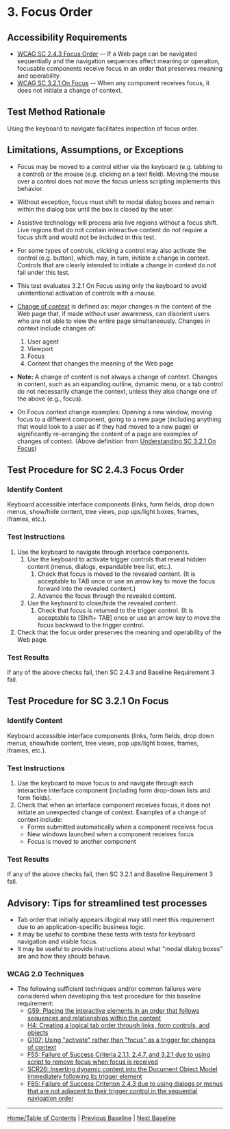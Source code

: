 # 3. Focus Order
## Accessibility Requirements
* [WCAG SC 2.4.3 Focus Order](https://www.w3.org/TR/UNDERSTANDING-WCAG20/navigation-mechanisms-focus-order.html) -- If a Web page can be navigated sequentially and the navigation sequences affect meaning or operation, focusable components receive focus in an order that preserves meaning and operability.
* [WCAG SC 3.2.1 On Focus](http://www.w3.org/TR/UNDERSTANDING-WCAG20/consistent-behavior-receive-focus.html) -- When any component receives focus, it does not initiate a change of context.

## Test Method Rationale
Using the keyboard to navigate facilitates inspection of focus order.

## Limitations, Assumptions, or Exceptions
* Focus may be moved to a control either via the keyboard (e.g. tabbing to a control) or the mouse (e.g. clicking on a text field). Moving the mouse over a control does not move the focus unless scripting implements this behavior. 
* Without exception, focus must shift to modal dialog boxes and remain within the dialog box until the box is closed by the user.
* Assistive technology will process aria live regions without a focus shift. Live regions that do not contain interactive content do not require a focus shift and would not be included in this test.
* For some types of controls, clicking a control may also activate the control (e.g. button), which may, in turn, initiate a change in context. Controls that are clearly intended to initiate a change in context do not fail under this test.
* This test evaluates 3.2.1 On Focus using only the keyboard to avoid unintentional activation of controls with a mouse.
* [Change of context](https://www.w3.org/TR/UNDERSTANDING-WCAG20/consistent-behavior-receive-focus.html#context-changedef) is defined as: major changes in the content of the Web page that, if made without user awareness, can disorient users who are not able to view the entire page simultaneously. Changes in context include changes of:
    1. User agent
    2. Viewport
    3. Focus
    4. Content that changes the meaning of the Web page

* **Note:** A change of content is not always a change of context. Changes in content, such as an expanding outline, dynamic menu, or a tab control do not necessarily change the context, unless they also change one of the above (e.g., focus).
* On Focus context change examples: Opening a new window, moving focus to a different component, going to a new page (including anything that would look to a user as if they had moved to a new page) or significantly re-arranging the content of a page are examples of changes of context. (Above definition from [Understanding SC 3.2.1 On Focus](https://www.w3.org/TR/UNDERSTANDING-WCAG20/consistent-behavior-receive-focus.html))

## Test Procedure for SC 2.4.3 Focus Order
### Identify Content
Keyboard accessible interface components (links, form fields, drop down menus, show/hide content, tree views, pop ups/light boxes, frames, iframes, etc.).

### Test Instructions
1.	Use the keyboard to navigate through interface components.
    1.	Use the keyboard to activate trigger controls that reveal hidden content (menus, dialogs, expandable tree list, etc.).
        1.	Check that focus is moved to the revealed content. (It is acceptable to TAB once or use an arrow key to move the focus forward into the revealed content.)
        2.	Advance the focus through the revealed content.
    2.	Use the keyboard to close/hide the revealed content. 
        1.	Check that focus is returned to the trigger control. (It is acceptable to [Shift+ TAB] once or use an arrow key to move the focus backward to the trigger control.
2.	Check that the focus order preserves the meaning and operability of the Web page. 

### Test Results
If any of the above checks fail, then SC 2.4.3 and Baseline Requirement 3 fail.

## Test Procedure for SC 3.2.1 On Focus
### Identify Content
Keyboard accessible interface components (links, form fields, drop down menus, show/hide content, tree views, pop ups/light boxes, frames, iframes, etc.).

### Test Instructions
1. Use the keyboard to move focus to and navigate through each interactive interface component (including form drop-down lists and form fields).
2. Check that when an interface component receives focus, it does not initiate an unexpected change of context. Examples of a change of context include:
    * Forms submitted automatically when a component receives focus
    * New windows launched when a component receives focus
    * Focus is moved to another component 

### Test Results
If any of the above checks fail, then SC 3.2.1 and Baseline Requirement 3 fail.

## Advisory: Tips for streamlined test processes
* Tab order that initially appears illogical may still meet this requirement due to an application-specific business logic.
* It may be useful to combine these tests with tests for keyboard navigation and visible focus.
* It may be useful to provide instructions about what "modal dialog boxes" are and how they should behave.

### WCAG 2.0 Techniques
* The following sufficient techniques and/or common failures were considered when developing this test procedure for this baseline requirement:
    * [G59: Placing the interactive elements in an order that follows sequences and relationships within the content](http://www.w3.org/TR/WCAG20-TECHS/G59.html) 
    * [H4: Creating a logical tab order through links, form controls, and objects](http://www.w3.org/TR/WCAG20-TECHS/H4.html)
    * [G107: Using "activate" rather than "focus" as a trigger for changes of context](http://www.w3.org/TR/2016/NOTE-WCAG20-TECHS-20161007/G107)
    * [F55: Failure of Success Criteria 2.1.1, 2.4.7, and 3.2.1 due to using script to remove focus when focus is received](http://www.w3.org/TR/2016/NOTE-WCAG20-TECHS-20161007/F55)
    * [SCR26: Inserting dynamic content into the Document Object Model immediately following its trigger element](https://www.w3.org/TR/WCAG20-TECHS/SCR26.html)
    * [F85: Failure of Success Criterion 2.4.3 due to using dialogs or menus that are not adjacent to their trigger control in the sequential navigation order](https://www.w3.org/TR/WCAG20-TECHS/F85.html)

----------------------------------------
[Home/Table of Contents](index.md) | [Previous Baseline](02FocusVisible.md) | [Next Baseline](04RepetitiveContent.md)
